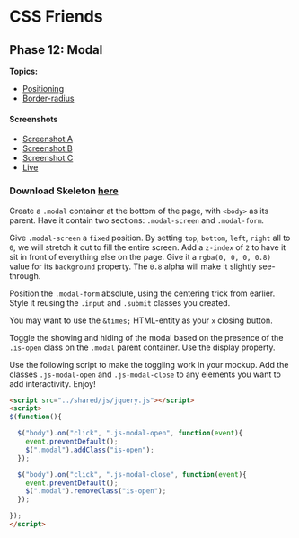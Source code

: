 # CSS Friends

## Phase 12: Modal

**Topics:** 

- [Positioning][t-positioning]
- [Border-radius][t-border-radius]

#### Screenshots
- [Screenshot A][ss-12-a]
- [Screenshot B][ss-12-b]
- [Screenshot C][ss-12-c]
- [Live][live-12]

### Download Skeleton [here](https://assets.aaonline.io/fullstack/html-css/projects/micro-projects/css-friends/css-friends-12/skeleton.zip)

Create a `.modal` container at the bottom of the page, with `<body>` as
its parent. Have it contain two sections: `.modal-screen` and
`.modal-form`.

Give `.modal-screen` a `fixed` position. By setting `top`, `bottom`,
`left`, `right` all to `0`, we will stretch it out to fill the entire
screen. Add a `z-index` of `2` to have it sit in front of everything
else on the page. Give it a `rgba(0, 0, 0, 0.8)` value for its
`background` property. The `0.8` alpha will make it slightly
see-through.

Position the `.modal-form` absolute, using the centering trick from
earlier. Style it reusing the `.input` and `.submit` classes you
created.

You may want to use the `&times;` HTML-entity as your `x` closing
button.

Toggle the showing and hiding of the modal based on the presence of the
`.is-open` class on the `.modal` parent container. Use the display
property.

Use the following script to make the toggling work in your mockup. Add
the classes `.js-modal-open` and `.js-modal-close` to any elements you
want to add interactivity. Enjoy!

```html
<script src="../shared/js/jquery.js"></script>
<script>
$(function(){

  $("body").on("click", ".js-modal-open", function(event){
    event.preventDefault();
    $(".modal").addClass("is-open");
  });

  $("body").on("click", ".js-modal-close", function(event){
    event.preventDefault();
    $(".modal").removeClass("is-open");
  });

});
</script>
```

[ss-12-a]: http://assets.aaonline.io/fullstack/html-css/micro-projects/css-friends/docs/screenshots/12-modal-a.png
[ss-12-b]: http://assets.aaonline.io/fullstack/html-css/micro-projects/css-friends/docs/screenshots/12-modal-b.png
[ss-12-c]: http://assets.aaonline.io/fullstack/html-css/micro-projects/css-friends/docs/screenshots/12-modal-c.png
[live-12]: http://appacademy.github.io/css-friends/solution/12-modal.html
[t-border-radius]: https://developer.mozilla.org/en-US/docs/Web/CSS/border-radius

[t-positioning]: https://www.w3schools.com/css/css_positioning.asp